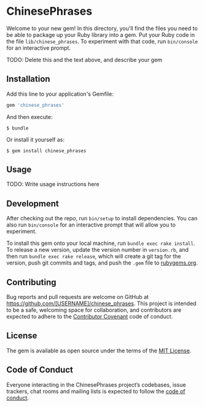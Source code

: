 # ChinesePhrases

Welcome to your new gem! In this directory, you'll find the files you need to be able to package up your Ruby library into a gem. Put your Ruby code in the file `lib/chinese_phrases`. To experiment with that code, run `bin/console` for an interactive prompt.

TODO: Delete this and the text above, and describe your gem

## Installation

Add this line to your application's Gemfile:

```ruby
gem 'chinese_phrases'
```

And then execute:

    $ bundle

Or install it yourself as:

    $ gem install chinese_phrases

## Usage

TODO: Write usage instructions here

## Development

After checking out the repo, run `bin/setup` to install dependencies. You can also run `bin/console` for an interactive prompt that will allow you to experiment.

To install this gem onto your local machine, run `bundle exec rake install`. To release a new version, update the version number in `version.rb`, and then run `bundle exec rake release`, which will create a git tag for the version, push git commits and tags, and push the `.gem` file to [rubygems.org](https://rubygems.org).

## Contributing

Bug reports and pull requests are welcome on GitHub at https://github.com/[USERNAME]/chinese_phrases. This project is intended to be a safe, welcoming space for collaboration, and contributors are expected to adhere to the [Contributor Covenant](http://contributor-covenant.org) code of conduct.

## License

The gem is available as open source under the terms of the [MIT License](https://opensource.org/licenses/MIT).

## Code of Conduct

Everyone interacting in the ChinesePhrases project’s codebases, issue trackers, chat rooms and mailing lists is expected to follow the [code of conduct](https://github.com/[USERNAME]/chinese_phrases/blob/master/CODE_OF_CONDUCT.md).
